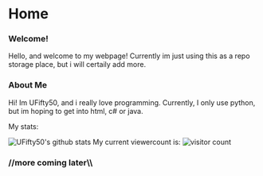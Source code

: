 # Home

### Welcome!

Hello, and welcome to my webpage! Currently im just using this as a repo storage place, but i will certaily add more.

### About Me

Hi! Im UFifty50, and i really love programming. Currently, I only use python, but im hoping to get into html, c# or java.

My stats:

![UFifty50's github stats](https://github-readme-stats.vercel.app/api?username=UFifty50&show_icons=true&theme=dark)
My current viewercount is:
![visitor count](https://profile-counter.glitch.me/UFifty50/count.svg)

### //more coming later\\\
